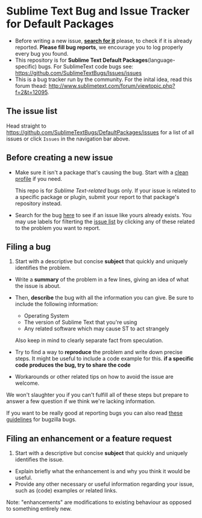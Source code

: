 # Sublime Text Bug and Issue Tracker for **Default Packages**

- Before writing a new issue, **[search for it](https://github.com/SublimeTextBugs/DefaultPackages/search?q=&type=Issues)** please, to check if it is already reported. **Please fill bug reports**, we encourage you to log properly every bug you found.
- This repository is for **Sublime Text Default Packages**(language-specific) bugs. For SublimeText code bugs see: https://github.com/SublimeTextBugs/Issues/issues
- This is a bug tracker run by the community. For the inital idea, read this forum thead: http://www.sublimetext.com/forum/viewtopic.php?f=2&t=12095.


## The issue list

Head straight to https://github.com/SublimeTextBugs/DefaultPackages/issues for a list of all issues or click `Issues` in the navigation bar above.


## Before creating a new issue

*   Make sure it isn't a package that's causing the bug. Start with a [clean profile](http://www.sublimetext.com/docs/3/revert.html) if you need.

    This repo is for *Sublime Text-related* bugs only. If your issue is related to a specific package or plugin, submit your report to that package's repository instead.
*   Search for the bug [here](https://github.com/SublimeTextBugs/DefaultPackages/search?q=&type=Issues) to see if an issue like yours already exists. You may use labels for filterting the [issue list](https://github.com/SublimeTextBugs/DefaultPackages/issues) by clicking any of these related to the problem you want to report.


## Filing a bug

1.  Start with a descriptive but concise **subject** that quickly and uniquely identifies the problem.
*   Write a **summary** of the problem in a few lines, giving an idea of what the issue is about.
*   Then, **describe** the bug with all the information you can give.
    Be sure to include the following information:
    * Operating System
    * The version of Sublime Text that you're using
    * Any related software which may cause ST to act strangely

    Also keep in mind to clearly separate fact from speculation.
*   Try to find a way to **reproduce** the problem and write down precise steps. It might be useful to include a code example for this. **if a specific code produces the bug, try to share the code**
*   Workarounds or other related tips on how to avoid the issue are welcome.

We won't slaughter you if you can't fulfill all of these steps but prepare to answer a few question if we think we're lacking information.

If you want to be really good at reporting bugs you can also read [these guidelines](https://landfill.bugzilla.org/bugzilla-tip/page.cgi?id=bug-writing.html) for bugzilla bugs.


## Filing an enhancement or a feature request

1.  Start with a descriptive but concise **subject** that quickly and uniquely identifies the issue.
*   Explain briefly what the enhancement is and why you think it would be useful.
*   Provide any other necessary or useful information regarding your issue, such as (code) examples or related links.

Note: "enhancements" are modifications to existing behaviour as opposed to something entirely new.
